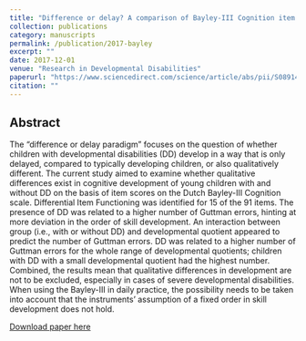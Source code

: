 ```yaml
---
title: "Difference or delay? A comparison of Bayley-III Cognition item scores of young children with and without developmental disabilities"
collection: publications
category: manuscripts
permalink: /publication/2017-bayley
excerpt: ""
date: 2017-12-01
venue: "Research in Developmental Disabilities"
paperurl: "https://www.sciencedirect.com/science/article/abs/pii/S0891422217302457"
citation: ""
---
```


## Abstract

The “difference or delay paradigm” focuses on the question of whether children with
developmental disabilities (DD) develop in a way that is only delayed, compared to typically
developing children, or also qualitatively different. The current study aimed to examine
whether qualitative differences exist in cognitive development of young children with and
without DD on the basis of item scores on the Dutch Bayley-III Cognition scale. Differential
Item Functioning was identified for 15 of the 91 items. The presence of DD was related to a
higher number of Guttman errors, hinting at more deviation in the order of skill development.
An interaction between group (i.e., with or without DD) and developmental quotient appeared
to predict the number of Guttman errors. DD was related to a higher number of Guttman
errors for the whole range of developmental quotients; children with DD with a small
developmental quotient had the highest number. Combined, the results mean that qualitative
differences in development are not to be excluded, especially in cases of severe
developmental disabilities. When using the Bayley-III in daily practice, the possibility needs
to be taken into account that the instruments’ assumption of a fixed order in skill development
does not hold.

[Download paper here](https://www.sciencedirect.com/science/article/abs/pii/S0891422217302457)
